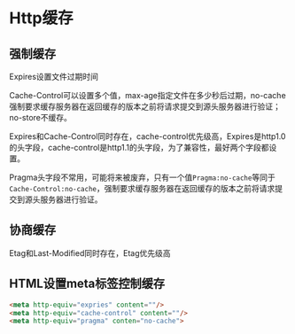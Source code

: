 # Http缓存

## 强制缓存

Expires设置文件过期时间

Cache-Control可以设置多个值，max-age指定文件在多少秒后过期，no-cache强制要求缓存服务器在返回缓存的版本之前将请求提交到源头服务器进行验证；no-store不缓存。

Expires和Cache-Control同时存在，cache-control优先级高，Expires是http1.0的头字段，cache-control是http1.1的头字段，为了兼容性，最好两个字段都设置。



Pragma头字段不常用，可能将来被废弃，只有一个值`Pragma:no-cache`等同于`Cache-Control:no-cache`，强制要求缓存服务器在返回缓存的版本之前将请求提交到源头服务器进行验证。

## 协商缓存

Etag和Last-Modified同时存在，Etag优先级高

## HTML设置meta标签控制缓存

```html
<meta http-equiv="expries" content=""/>
<meta http-equiv="cache-control" content=""/>
<meta http-equiv="pragma" conten="no-cache">
```